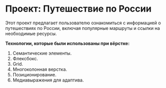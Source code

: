 # Проект: Путешествие по России

Этот проект предлагает пользователю ознакомиться с информацией о путешествиях по России, включая популярные маршруты и ссылки на необходимые ресурсы.

**Технологии, которые были использованы при вёрстке:**
1. Семантические элементы.
2. Флексбокс.
3. Grid.
3. Многоколонная верстка.
4. Позиционирование.
5. Медиавыражения для адаптива.
